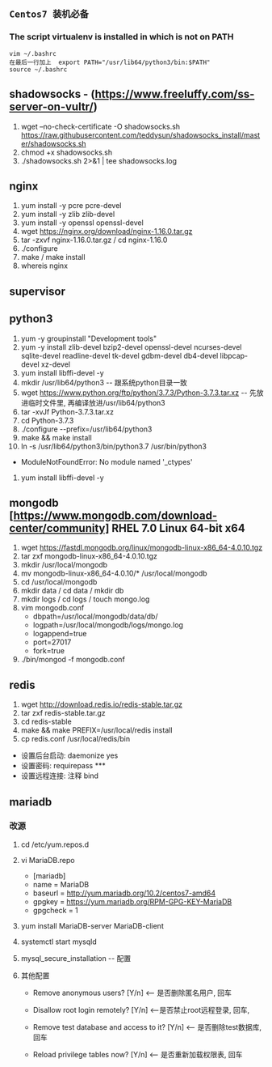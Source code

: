 ## **`Centos7 装机必备`**

### The script virtualenv is installed in which is not on PATH
    vim ~/.bashrc
    在最后一行加上  export PATH="/usr/lib64/python3/bin:$PATH"
    source ~/.bashrc

## shadowsocks - (https://www.freeluffy.com/ss-server-on-vultr/)
1. wget –no-check-certificate -O shadowsocks.sh https://raw.githubusercontent.com/teddysun/shadowsocks_install/master/shadowsocks.sh
2. chmod +x shadowsocks.sh
3. ./shadowsocks.sh 2>&1 | tee shadowsocks.log

## nginx
1. yum install -y pcre pcre-devel
2. yum install -y zlib zlib-devel
3. yum install -y openssl openssl-devel
4. wget https://nginx.org/download/nginx-1.16.0.tar.gz
5. tar -zxvf nginx-1.16.0.tar.gz / cd nginx-1.16.0
6. ./configure
7. make / make install
8. whereis nginx

## supervisor

## python3
1. yum -y groupinstall "Development tools"
2. yum -y install zlib-devel bzip2-devel openssl-devel ncurses-devel sqlite-devel readline-devel tk-devel gdbm-devel db4-devel libpcap-devel xz-devel
3. yum install libffi-devel -y
4. mkdir /usr/lib64/python3 -- 跟系统python目录一致
4. wget https://www.python.org/ftp/python/3.7.3/Python-3.7.3.tar.xz -- 先放进临时文件里, 再编译放进/usr/lib64/python3
5. tar -xvJf Python-3.7.3.tar.xz
6. cd Python-3.7.3
7. ./configure --prefix=/usr/lib64/python3
8. make && make install
9. ln -s /usr/lib64/python3/bin/python3.7 /usr/bin/python3

* ModuleNotFoundError: No module named '_ctypes'
1. yum install libffi-devel -y

## mongodb [https://www.mongodb.com/download-center/community] RHEL 7.0 Linux 64-bit x64
1. wget https://fastdl.mongodb.org/linux/mongodb-linux-x86_64-4.0.10.tgz
2. tar zxf mongodb-linux-x86_64-4.0.10.tgz
3. mkdir /usr/local/mongodb
4. mv mongodb-linux-x86_64-4.0.10/* /usr/local/mongodb
5. cd /usr/local/mongodb
6. mkdir data / cd data / mkdir db
7. mkdir logs / cd logs / touch mongo.log
8. vim mongodb.conf
    * dbpath=/usr/local/mongodb/data/db/
    * logpath=/usr/local/mongodb/logs/mongo.log
    * logappend=true
    * port=27017
    * fork=true
9. ./bin/mongod -f mongodb.conf

## redis
1. wget http://download.redis.io/redis-stable.tar.gz
2. tar zxf redis-stable.tar.gz
3. cd redis-stable
4. make && make PREFIX=/usr/local/redis install
5. cp redis.conf /usr/local/redis/bin

* 设置后台启动: daemonize yes
* 设置密码: requirepass ***
* 设置远程连接: 注释 bind

## mariadb
### 改源
1. cd /etc/yum.repos.d
2. vi MariaDB.repo
    * [mariadb]
    * name = MariaDB
    * baseurl = http://yum.mariadb.org/10.2/centos7-amd64
    * gpgkey = https://yum.mariadb.org/RPM-GPG-KEY-MariaDB
    * gpgcheck = 1

3. yum install MariaDB-server MariaDB-client
4. systemctl start mysqld
5. mysql_secure_installation -- 配置
6. 其他配置
    * Remove anonymous users? [Y/n] <– 是否删除匿名用户, 回车

    * Disallow root login remotely? [Y/n] <–是否禁止root远程登录, 回车,

    * Remove test database and access to it? [Y/n] <– 是否删除test数据库, 回车

    * Reload privilege tables now? [Y/n] <– 是否重新加载权限表, 回车